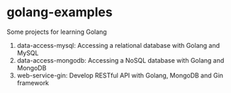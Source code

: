 # golang-examples
Some projects for learning Golang
1. data-access-mysql: Accessing a relational database with Golang and MySQL
2. data-access-mongodb: Accessing a NoSQL database with Golang and MongoDB
3. web-service-gin: Develop RESTful API with Golang, MongoDB and Gin framework
